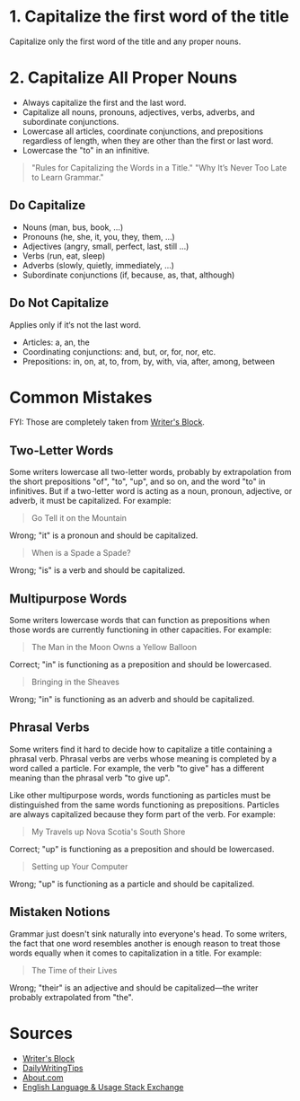 # 1. Capitalize the first word of the title

Capitalize only the first word of the title and any proper nouns.


# 2. Capitalize All Proper Nouns

* Always capitalize the first and the last word.
* Capitalize all nouns, pronouns, adjectives, verbs, adverbs, and subordinate conjunctions.
* Lowercase all articles, coordinate conjunctions, and prepositions regardless of length, when they are other than the first or last word.
* Lowercase the "to" in an infinitive.

> "Rules for Capitalizing the Words in a Title." 
> "Why It’s Never Too Late to Learn Grammar."

## Do Capitalize

* Nouns (man, bus, book, …)
* Pronouns (he, she, it, you, they, them, …)
* Adjectives (angry, small, perfect, last, still …)
* Verbs (run, eat, sleep)
* Adverbs (slowly, quietly, immediately, …)
* Subordinate conjunctions (if, because, as, that, although)

## Do Not Capitalize

Applies only if it‘s not the last word.

* Articles: a, an, the
* Coordinating conjunctions: and, but, or, for, nor, etc.
* Prepositions: in, on, at, to, from, by, with, via, after, among, between


# Common Mistakes

FYI: Those are completely taken from [Writer's Block](http://web.archive.org/web/20130117225252/http://writersblock.ca/tips/monthtip/tipmar98.htm).

## Two-Letter Words

Some writers lowercase all two-letter words, probably by extrapolation from the short prepositions "of", "to", "up", and so on, and the word "to" in infinitives. But if a two-letter word is acting as a noun, pronoun, adjective, or adverb, it must be capitalized. For example:

> Go Tell it on the Mountain

Wrong; "it" is a pronoun and should be capitalized.

> When is a Spade a Spade?

Wrong; "is" is a verb and should be capitalized.

## Multipurpose Words

Some writers lowercase words that can function as prepositions when those words are currently functioning in other capacities. For example:

> The Man in the Moon Owns a Yellow Balloon

Correct; "in" is functioning as a preposition and should be lowercased.

> Bringing in the Sheaves

Wrong; "in" is functioning as an adverb and should be capitalized.

## Phrasal Verbs

Some writers find it hard to decide how to capitalize a title containing a phrasal verb. Phrasal verbs are verbs whose meaning is completed by a word called a particle. For example, the verb "to give" has a different meaning than the phrasal verb "to give up".

Like other multipurpose words, words functioning as particles must be distinguished from the same words functioning as prepositions. Particles are always capitalized because they form part of the verb. For example:

> My Travels up Nova Scotia's South Shore

Correct; "up" is functioning as a preposition and should be lowercased.

> Setting up Your Computer

Wrong; "up" is functioning as a particle and should be capitalized.

## Mistaken Notions

Grammar just doesn't sink naturally into everyone's head. To some writers, the fact that one word resembles another is enough reason to treat those words equally when it comes to capitalization in a title. For example:

>The Time of their Lives

Wrong; "their" is an adjective and should be capitalized—the writer probably extrapolated from "the".


# Sources

* [Writer's Block](http://web.archive.org/web/20130117225252/http://writersblock.ca/tips/monthtip/tipmar98.htm)
* [DailyWritingTips](http://www.dailywritingtips.com/rules-for-capitalization-in-titles/)
* [About.com](http://grammar.about.com/od/grammarfaq/f/capitalstitle.htm)
* [English Language & Usage Stack Exchange](http://english.stackexchange.com/questions/14/which-words-in-a-title-should-be-capitalized)